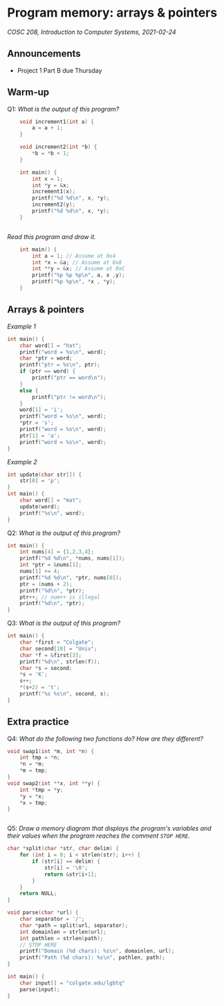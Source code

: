 # Program memory: arrays & pointers
_COSC 208, Introduction to Computer Systems, 2021-02-24_

## Announcements
* Project 1 Part B due Thursday

## Warm-up
Q1: _What is the output of this program?_
```C
    void increment1(int a) {
        a = a + 1;
    }

    void increment2(int *b) {
        *b = *b + 1;
    }

    int main() {
        int x = 1;
        int *y = &x;
        increment1(x);
        printf("%d %d\n", x, *y);
        increment2(y);
        printf("%d %d\n", x, *y);
    }
```
```

```
_Read this program and draw it._
```C
    int main() {
        int a = 1; // Assume at 0x4
        int *x = &a; // Assume at 0x8
        int **y = &x; // Assume at 0xC
        printf("%p %p %p\n", a, x ,y);
        printf("%p %p\n", *x , *y);
    }
```
<!--Output together...
```
    0x1 0x4 0x8
    0x1 0x4
```
-->

<div style="page-break-after: always;"></div>

## Arrays & pointers
_Example 1_
```C
int main() {
    char word[] = "hat";
    printf("word = %s\n", word);
    char *ptr = word;
    printf("ptr = %s\n", ptr);
    if (ptr == word) {
        printf("ptr == word\n");
    }
    else {
        printf("ptr != word\n");
    }
    word[1] = 'i';
    printf("word = %s\n", word);
    *ptr = 's';
    printf("word = %s\n", word);
    ptr[1] = 'a';
    printf("word = %s\n", word);
} 
```
    
_Example 2_ 
```C
int update(char str[]) {
    str[0] = 'p';
}
int main() {
    char word[] = "mat";
    update(word);
    printf("%s\n", word);
}
```

<div style="page-break-after: always;"></div>

Q2: _What is the output of this program?_
```C
int main() {
    int nums[4] = {1,2,3,4};
    printf("%d %d\n", *nums, nums[1]);
    int *ptr = &nums[1];
    nums[1] += 4;
    printf("%d %d\n", *ptr, nums[0]);
    ptr = (nums + 2);
    printf("%d\n", *ptr);
    ptr++; // num++ is illegal
    printf("%d\n", *ptr);
}
```


Q3: _What is the output of this program?_
```C
int main() {
    char *first = "Colgate";
    char second[10] = "Univ";
    char *f = &first[3];
    printf("%d\n", strlen(f));
    char *s = second;
    *s = 'K';
    s++;
    *(s+2) = 't';
    printf("%s %s\n", second, s);
}
```


## Extra practice
Q4: _What do the following two functions do? How are they different?_
```C
void swap1(int *m, int *n) {
    int tmp = *n;
    *n = *m;
    *m = tmp;
}   
void swap2(int **x, int **y) {
    int *tmp = *y;
    *y = *x;
    *x = tmp;
}
```
```

```
<!--
Q6: _What is the output of this program?_
```C
int main() {
    int a = 1;
    int b = 2;
    int *ptrA = &a;
    int *ptrB = &b;
    swap1(ptrA, ptrB);
    printf("%d %d\n", a, b);
    swap2(&ptrA, &ptrB);
    printf("%d %d %d %d\n", a, b, *ptrA, *ptrB);
}
```
```
-->

Q5: _Draw a memory diagram that displays the program's variables and their values when the program reaches the comment `STOP HERE`._
```C
char *split(char *str, char delim) {
    for (int i = 0; i < strlen(str); i++) {
        if (str[i] == delim) {
            str[i] = '\0';
            return &str[i+1];
        }
    }
    return NULL;
}

void parse(char *url) {
    char separator = '/';
    char *path = split(url, separator);
    int domainlen = strlen(url);
    int pathlen = strlen(path);
    // STOP HERE
    printf("Domain (%d chars): %s\n", domainlen, url);
    printf("Path (%d chars): %s\n", pathlen, path);
}

int main() {
    char input[] = "colgate.edu/lgbtq"
    parse(input);
}
```
